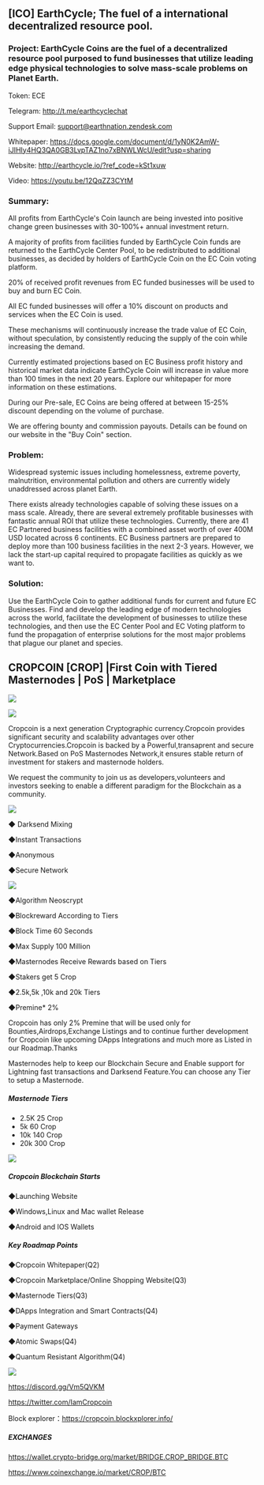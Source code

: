 ## [ICO] EarthCycle; The fuel of a international decentralized resource pool. 


### Project: EarthCycle Coins are the fuel of a decentralized resource pool purposed to fund businesses that utilize leading edge physical technologies to solve mass-scale problems on Planet Earth. 

Token: ECE

Telegram: http://t.me/earthcyclechat

Support Email: support@earthnation.zendesk.com

Whitepaper: https://docs.google.com/document/d/1yN0K2AmW-iJIHIy4HQ3QA0GB3LvpTAZ1no7xBNWLWcU/edit?usp=sharing

Website: http://earthcycle.io/?ref_code=kSt1xuw

Video: https://youtu.be/12QqZZ3CYtM

### Summary:

All profits from EarthCycle's Coin launch are being invested into positive change green businesses with 30-100%+ annual investment return. 

A majority of profits from facilities funded by EarthCycle Coin funds are returned to the EarthCycle Center Pool, to be redistributed to additional businesses, as decided by holders of EarthCycle Coin on the EC Coin voting platform. 

20% of received profit revenues from EC funded businesses will be used to buy and burn EC Coin. 

All EC funded businesses will offer a 10% discount on products and services when the EC Coin is used. 

These mechanisms will continuously increase the trade value of EC Coin, without speculation, by consistently reducing the supply of the coin while increasing the demand.

Currently estimated projections based on EC Business profit history and historical market data indicate EarthCycle Coin will increase in value more than 100 times in the next 20 years. Explore our whitepaper for more information on these estimations. 

During our Pre-sale, EC Coins are being offered at between 15-25% discount depending on the volume of purchase. 

We are offering bounty and commission payouts. Details can be found on our website in the "Buy Coin" section. 

### Problem: 

Widespread systemic issues including homelessness, extreme poverty, malnutrition, environmental pollution and others are currently widely unaddressed across planet Earth. 

There exists already technologies capable of solving these issues on a mass scale. Already, there are several extremely profitable businesses with fantastic annual ROI that utilize these technologies. Currently, there are 41 EC Partnered business facilities with a combined asset worth of over 400M USD located across 6 continents. EC Business partners are prepared to deploy more than 100 business facilities in the next 2-3 years. However, we lack the start-up capital required to propagate facilities as quickly as we want to. 

### Solution:

Use the EarthCycle Coin to gather additional funds for current and future EC Businesses. Find and develop the leading edge of modern technologies across the world, facilitate the development of businesses to utilize these technologies, and then use the EC Center Pool and EC Voting platform to fund the propagation of enterprise solutions for the most major problems that plague our planet and species. 


## CROPCOIN [CROP] |First Coin with Tiered Masternodes | PoS | Marketplace 

![](https://i.imgur.com/b5OApMu.jpg)

 ![](https://i.imgur.com/A8NuSF3.png)

Cropcoin is a next generation Cryptographic currency.Cropcoin provides significant security and scalability advantages over other Cryptocurrencies.Cropcoin is backed by a Powerful,transaprent and secure Network.Based on PoS Masternodes Network,it ensures stable return of investment for stakers and masternode holders.

We request the community to join us as developers,volunteers and investors seeking to enable a different paradigm for the Blockchain as a community.

![](https://i.imgur.com/19gBwa5.png) 
   

◆ Darksend Mixing

◆Instant Transactions

◆Anonymous 

◆Secure Network
 

![](https://i.imgur.com/Pf0QXA5.png)

◆Algorithm Neoscrypt

◆Blockreward According to Tiers

◆Block Time 60 Seconds

◆Max Supply 100 Million

◆Masternodes Receive Rewards based on Tiers

◆Stakers get 5 Crop

◆2.5k,5k ,10k and 20k Tiers

◆Premine* 2%

Cropcoin has only 2% Premine that will be used only for Bounties,Airdrops,Exchange Listings and to continue further development for Cropcoin like upcoming DApps Integrations and much more as Listed in our Roadmap.Thanks

Masternodes help to keep our Blockchain Secure and Enable support for Lightning fast transactions and Darksend Feature.You can choose any Tier to setup a Masternode.


##### Masternode Tiers

- 2.5K  25 Crop
- 5k 60 Crop
- 10k 140 Crop
- 20k 300 Crop 


![](https://i.imgur.com/OITyP9E.png)

##### Cropcoin Blockchain Starts
◆Launching Website

◆Windows,Linux and Mac wallet Release

◆Android and IOS Wallets


##### Key Roadmap Points

◆Cropcoin Whitepaper(Q2)

◆Cropcoin Marketplace/Online Shopping Website(Q3)

◆Masternode Tiers(Q3)

◆DApps Integration and Smart Contracts(Q4)

◆Payment Gateways

◆Atomic Swaps(Q4)

◆Quantum Resistant Algorithm(Q4)

![](https://i.imgur.com/vPsNSc2.png)

https://discord.gg/Vm5QVKM

https://twitter.com/IamCropcoin


Block explorer：https://cropcoin.blockxplorer.info/

##### EXCHANGES


https://wallet.crypto-bridge.org/market/BRIDGE.CROP_BRIDGE.BTC


https://www.coinexchange.io/market/CROP/BTC